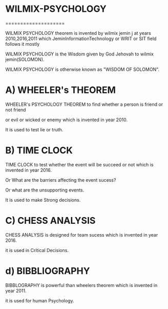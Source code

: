 # WILMIX-PSYCHOLOGY
====================

WILMIX PSYCHOLOGY   theorem   is invented by  wilmix  jemin j   at  years   2010,2016,2011 which  JeminInformationTechnology  or  WRIT  or SIT  field follows it mostly

WILMIX  PSYCHOLOGY   is   the Wisdom  given by  God  Jehovah  to   wilmix jemin(SOLOMON).

WILMIX  PSYCHOLOGY   is  otherwise  known  as  "WISDOM  OF  SOLOMON".



A) WHEELER's THEOREM  
======================

WHEELER's PSYCHOLOGY THEOREM  to  find  whether  a   person  is  friend  or  not  friend

or evil or  wicked  or  enemy which is invented  in year  2010.

It  is  used  to test lie  or  truth.


B) TIME CLOCK
=============

TIME CLOCK  to  test whether  the event  will  be  succeed  or  not which is invented  in year  2016.

Or  What  are the  barriers  affecting  the  event  sucess?

Or  what  are the  unsupporting  events.

It is  used  to make  Strong  decisions.

C) CHESS ANALYSIS
==================


CHESS ANALYSIS is  designed  for team  sucess  which is invented  in year  2016.


it  is   used  in  Critical  Decisions.


d) BIBBLIOGRAPHY
 =================


BIBBLOGRAPHY  is  powerful  than  wheelers  theorem  which is invented  in year  2011.


it  is   used  for  human Psychology.
